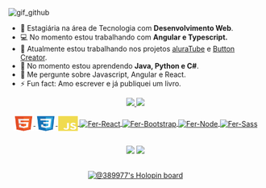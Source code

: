 
![gif_github](https://user-images.githubusercontent.com/81118959/158084651-6f4147a8-e687-4da0-8360-601cdf8ad0bc.gif)

<!--
How to make the bio gif ?
💜 Thanks to [matyo91](https://github.com/matyo91)
I made my with https://codesandbox.io/s/github-profile-2ijk7
Then i recorded my screen to gif on Mac with Quicktime  and save result to [assets/github.mov](assets/github.mov)
This [GIF converter](https://ezgif.com/video-to-gif) help me to create a dedicated command that convert MOV to GIF.
Then i save result to [assets/github.gif](assets/github.gif)
-->

- 🔭 Estagiária na área de Tecnologia com **Desenvolvimento Web**.
- 💻  No momento estou trabalhando com **Angular e Typescript.** 
- :pushpin: Atualmente estou trabalhando nos projetos [aluraTube](https://github.com/Fernanda-Dantas/aluratube) e [Button Creator](https://github.com/Fernanda-Dantas/button-creator).
- 🌱 No momento estou aprendendo **Java, Python e C#**.
- 💬 Me pergunte sobre Javascript, Angular e React.
- ⚡ Fun fact: Amo escrever e já publiquei um livro.



<div align="center">
  <a href="https://github.com/Fernanda-Dantas">
  <img height="160em" src="https://github-readme-stats.vercel.app/api?username=Fernanda-Dantas&show_icons=true&theme=dracula&include_all_commits=true&count_private=true"/>
  <img height="160em" src="https://github-readme-stats.vercel.app/api/top-langs/?username=Fernanda-Dantas&layout=compact&langs_count=7&theme=dracula"/>
</div>
  <div align="center" style="display: inline_block"><br>
  <img align="center" alt="Fer-HTML" height="30" width="40" src="https://raw.githubusercontent.com/devicons/devicon/master/icons/html5/html5-original.svg">
  <img align="center" alt="Fer-CSS" height="30" width="40" src="https://raw.githubusercontent.com/devicons/devicon/master/icons/css3/css3-original.svg">
  <img align="center" alt="Fer-Js" height="30" width="40" src="https://raw.githubusercontent.com/devicons/devicon/master/icons/javascript/javascript-plain.svg">
  <img align="center" alt="Fer-React" height="30" width="40" src="https://cdn.jsdelivr.net/gh/devicons/devicon/icons/react/react-original.svg">
  <img align="center" alt="Fer-Bootstrap" height="30" width="40" src="https://cdn.jsdelivr.net/gh/devicons/devicon/icons/bootstrap/bootstrap-original.svg">
  <img align="center" alt="Fer-Node" height="30" width="40" src="https://cdn.jsdelivr.net/gh/devicons/devicon/icons/nodejs/nodejs-original.svg">
  <img align="center" alt="Fer-Sass" height="30" width="40" src="https://cdn.jsdelivr.net/gh/devicons/devicon/icons/sass/sass-original.svg">
 
  ##
    
<div> 
  <a href = "mailto:fer.dantas07@gmail.com"><img src="https://img.shields.io/badge/Gmail-D14836?style=for-the-badge&logo=gmail&logoColor=white" target="_blank"></a>
  <a href="https://www.linkedin.com/in/fernanda-santos-dantas/" target="_blank"><img src="https://img.shields.io/badge/-LinkedIn-%230077B5?style=for-the-badge&logo=linkedin&logoColor=white" target="_blank"></a> 
  <!-- Site que tem as bagdes: dev.to -->
</div>

<br>

    
[![@389977's Holopin board](https://holopin.me/389977)](https://holopin.io/@389977)



